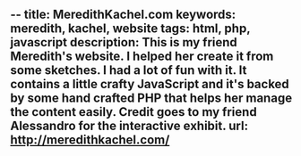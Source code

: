 --
title: <span class="external">MeredithKachel.com</span>
keywords: meredith, kachel, website
tags: html, php, javascript
description: This is my friend Meredith's website. I helped her create it from some sketches. I had a lot of fun with it. It contains a little crafty JavaScript and it's backed by some hand crafted PHP that helps her manage the content easily. Credit goes to my friend Alessandro for the interactive exhibit.
url: http://meredithkachel.com/
--
